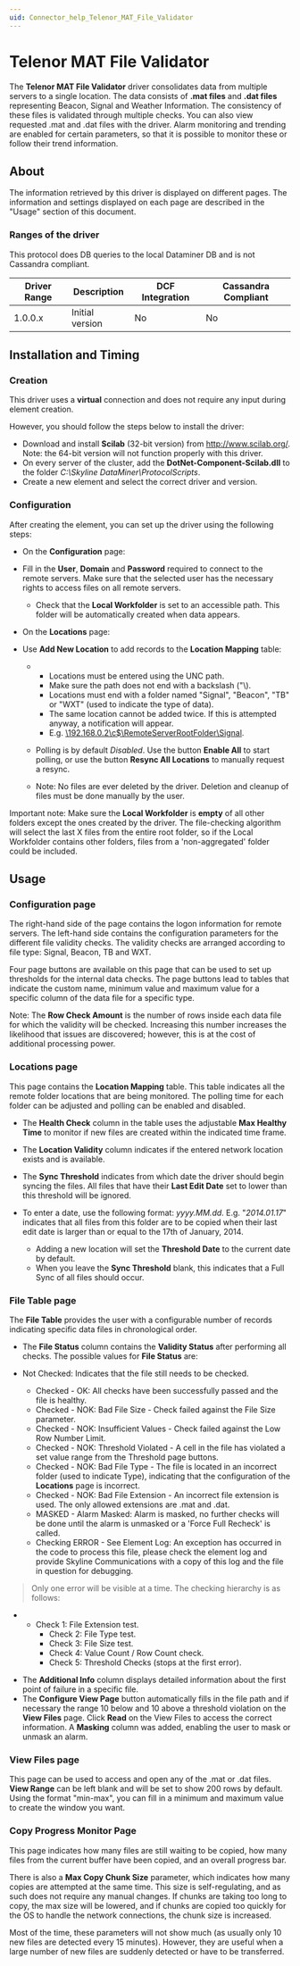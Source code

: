 ```yaml
---
uid: Connector_help_Telenor_MAT_File_Validator
---
```


# Telenor MAT File Validator

The **Telenor MAT File Validator** driver consolidates data from multiple servers to a single location. The data consists of **.mat files** and **.dat files** representing Beacon, Signal and Weather Information. The consistency of these files is validated through multiple checks. You can also view requested .mat and .dat files with the driver. Alarm monitoring and trending are enabled for certain parameters, so that it is possible to monitor these or follow their trend information.

## About

The information retrieved by this driver is displayed on different pages. The information and settings displayed on each page are described in the "Usage" section of this document.

### Ranges of the driver

This protocol does DB queries to the local Dataminer DB and is not Cassandra compliant.

| **Driver Range** | **Description** | **DCF Integration** | **Cassandra Compliant** |
|------------------|-----------------|---------------------|-------------------------|
| 1.0.0.x          | Initial version | No                  | No                      |

## Installation and Timing

### Creation

This driver uses a **virtual** connection and does not require any input during element creation.

However, you should follow the steps below to install the driver:

- Download and install **Scilab** (32-bit version) from http://www.scilab.org/. Note: the 64-bit version will not function properly with this driver.
- On every server of the cluster, add the **DotNet-Component-Scilab.dll** to the folder *C:\Skyline DataMiner\ProtocolScripts*.
- Create a new element and select the correct driver and version.

### Configuration

After creating the element, you can set up the driver using the following steps:

- On the **Configuration** page:

- Fill in the **User**, **Domain** and **Password** required to connect to the remote servers. Make sure that the selected user has the necessary rights to access files on all remote servers.
  - Check that the **Local Workfolder** is set to an accessible path. This folder will be automatically created when data appears.

- On the **Locations** page:

- Use **Add New Location** to add records to the **Location Mapping** table:

  - - Locations must be entered using the UNC path.
    - Make sure the path does not end with a backslash ("\\).
    - Locations must end with a folder named "Signal", "Beacon", "TB" or "WXT" (used to indicate the type of data).
    - The same location cannot be added twice. If this is attempted anyway, a notification will appear.
    - E.g. [\\192.168.0.2\c\$\RemoteServerRootFolder\Signal](file://///192.168.0.2/c$/RemoteServerRootFolder/Signal).

  - Polling is by default *Disabled*. Use the button **Enable All** to start polling, or use the button **Resync All Locations** to manually request a resync.

  - Note: No files are ever deleted by the driver. Deletion and cleanup of files must be done manually by the user.

Important note: Make sure the **Local Workfolder** is **empty** of all other folders except the ones created by the driver. The file-checking algorithm will select the last X files from the entire root folder, so if the Local Workfolder contains other folders, files from a 'non-aggregated' folder could be included.

## Usage

### Configuration page

The right-hand side of the page contains the logon information for remote servers. The left-hand side contains the configuration parameters for the different file validity checks. The validity checks are arranged according to file type: Signal, Beacon, TB and WXT.

Four page buttons are available on this page that can be used to set up thresholds for the internal data checks. The page buttons lead to tables that indicate the custom name, minimum value and maximum value for a specific column of the data file for a specific type.

Note: The **Row Check Amount** is the number of rows inside each data file for which the validity will be checked. Increasing this number increases the likelihood that issues are discovered; however, this is at the cost of additional processing power.

### Locations page

This page contains the **Location Mapping** table. This table indicates all the remote folder locations that are being monitored. The polling time for each folder can be adjusted and polling can be enabled and disabled.

- The **Health Check** column in the table uses the adjustable **Max Healthy Time** to monitor if new files are created within the indicated time frame.

- The **Location Validity** column indicates if the entered network location exists and is available.

- The **Sync Threshold** indicates from which date the driver should begin syncing the files. All files that have their **Last Edit Date** set to lower than this threshold will be ignored.

- To enter a date, use the following format: *yyyy.MM.dd*. E.g. "*2014.01.17*" indicates that all files from this folder are to be copied when their last edit date is larger than or equal to the 17th of January, 2014.
  - Adding a new location will set the **Threshold Date** to the current date by default.
  - When you leave the **Sync Threshold** blank, this indicates that a Full Sync of all files should occur.

### File Table page

The **File Table** provides the user with a configurable number of records indicating specific data files in chronological order.

- The **File Status** column contains the **Validity Status** after performing all checks. The possible values for **File Status** are:

- Not Checked: Indicates that the file still needs to be checked.
  - Checked - OK: All checks have been successfully passed and the file is healthy.
  - Checked - NOK: Bad File Size - Check failed against the File Size parameter.
  - Checked - NOK: Insufficient Values - Check failed against the Low Row Number Limit.
  - Checked - NOK: Threshold Violated - A cell in the file has violated a set value range from the Threshold page buttons.
  - Checked - NOK: Bad File Type - The file is located in an incorrect folder (used to indicate Type), indicating that the configuration of the **Locations** page is incorrect.
  - Checked - NOK: Bad File Extension - An incorrect file extension is used. The only allowed extensions are .mat and .dat.
  - MASKED - Alarm Masked: Alarm is masked, no further checks will be done until the alarm is unmasked or a 'Force Full Recheck' is called.
  - Checking ERROR - See Element Log: An exception has occurred in the code to process this file, please check the element log and provide Skyline Communications with a copy of this log and the file in question for debugging.

> Only one error will be visible at a time. The checking hierarchy is as follows:

- - Check 1: File Extension test.
    - Check 2: File Type test.
    - Check 3: File Size test.
    - Check 4: Value Count / Row Count check.
    - Check 5: Threshold Checks (stops at the first error).

<!-- -->

- The **Additional Info** column displays detailed information about the first point of failure in a specific file.
- The **Configure View Page** button automatically fills in the file path and if necessary the range 10 below and 10 above a threshold violation on the **View Files** page. Click **Read** on the View Files to access the correct information. A **Masking** column was added, enabling the user to mask or unmask an alarm.

### View Files page

This page can be used to access and open any of the .mat or .dat files. **View Range** can be left blank and will be set to show 200 rows by default. Using the format "min-max", you can fill in a minimum and maximum value to create the window you want.

### Copy Progress Monitor Page

This page indicates how many files are still waiting to be copied, how many files from the current buffer have been copied, and an overall progress bar.

There is also a **Max Copy Chunk Size** parameter, which indicates how many copies are attempted at the same time. This size is self-regulating, and as such does not require any manual changes. If chunks are taking too long to copy, the max size will be lowered, and if chunks are copied too quickly for the OS to handle the network connections, the chunk size is increased.

Most of the time, these parameters will not show much (as usually only 10 new files are detected every 15 minutes). However, they are useful when a large number of new files are suddenly detected or have to be transferred.
